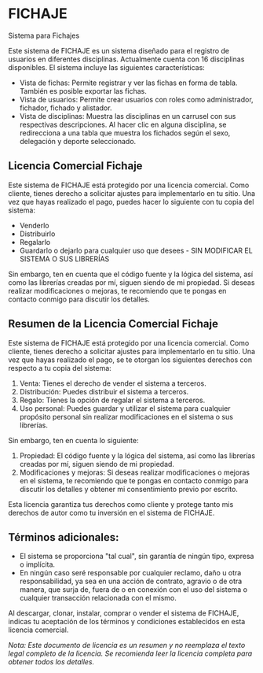# FICHAJE

Sistema para Fichajes

Este sistema de FICHAJE es un sistema diseñado para el registro de usuarios en diferentes disciplinas. Actualmente cuenta con 16 disciplinas disponibles. El sistema incluye las siguientes características:

- Vista de fichas: Permite registrar y ver las fichas en forma de tabla. También es posible exportar las fichas.
- Vista de usuarios: Permite crear usuarios con roles como administrador, fichador, fichado y alistador.
- Vista de disciplinas: Muestra las disciplinas en un carrusel con sus respectivas descripciones. Al hacer clic en alguna disciplina, se redirecciona a una tabla que muestra los fichados según el sexo, delegación y deporte seleccionado.

## Licencia Comercial Fichaje 

Este sistema de FICHAJE está protegido por una licencia comercial. Como cliente, tienes derecho a solicitar ajustes para implementarlo en tu sitio. Una vez que hayas realizado el pago, puedes hacer lo siguiente con tu copia del sistema:

- Venderlo
- Distribuirlo
- Regalarlo
- Guardarlo o dejarlo para cualquier uso que desees - SIN MODIFICAR EL SISTEMA O SUS LIBRERÍAS

Sin embargo, ten en cuenta que el código fuente y la lógica del sistema, así como las librerías creadas por mí, siguen siendo de mi propiedad. Si deseas realizar modificaciones o mejoras, te recomiendo que te pongas en contacto conmigo para discutir los detalles.

## Resumen de la Licencia Comercial Fichaje 

Este sistema de FICHAJE está protegido por una licencia comercial. Como cliente, tienes derecho a solicitar ajustes para implementarlo en tu sitio. Una vez que hayas realizado el pago, se te otorgan los siguientes derechos con respecto a tu copia del sistema:

1. Venta: Tienes el derecho de vender el sistema a terceros.
2. Distribución: Puedes distribuir el sistema a terceros.
3. Regalo: Tienes la opción de regalar el sistema a terceros.
4. Uso personal: Puedes guardar y utilizar el sistema para cualquier propósito personal sin realizar modificaciones en el sistema o sus librerías.

Sin embargo, ten en cuenta lo siguiente:

1. Propiedad: El código fuente y la lógica del sistema, así como las librerías creadas por mí, siguen siendo de mi propiedad.
2. Modificaciones y mejoras: Si deseas realizar modificaciones o mejoras en el sistema, te recomiendo que te pongas en contacto conmigo para discutir los detalles y obtener mi consentimiento previo por escrito.

Esta licencia garantiza tus derechos como cliente y protege tanto mis derechos de autor como tu inversión en el sistema de FICHAJE.

## Términos adicionales:

- El sistema se proporciona "tal cual", sin garantía de ningún tipo, expresa o implícita.
- En ningún caso seré responsable por cualquier reclamo, daño u otra responsabilidad, ya sea en una acción de contrato, agravio o de otra manera, que surja de, fuera de o en conexión con el uso del sistema o cualquier transacción relacionada con el mismo.

Al descargar, clonar, instalar, comprar o vender el sistema de FICHAJE, indicas tu aceptación de los términos y condiciones establecidos en esta licencia comercial.

*Nota: Este documento de licencia es un resumen y no reemplaza el texto legal completo de la licencia. Se recomienda leer la licencia completa para obtener todos los detalles.*
